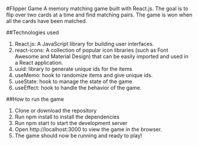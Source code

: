 #Flipper Game
A memory matching game built with React.js. The goal is to flip over two cards at a time and find matching pairs. The game is won when all the cards have been matched.

##Technologies used
1. React.js: A JavaScript library for building user interfaces.
2. react-icons: A collection of popular icon libraries (such as Font Awesome and Material Design) that can be easily imported and used in a React application.
3. uuid: library to generate unique ids for the items
4. useMemo: hook to randomize items and give unique ids.
5. useState: hook to manage the state of the game
6. useEffect: hook to handle the behavior of the game.

##How to run the game

1. Clone or download the repository
2. Run npm install to install the dependencies
3. Run npm start to start the development server
4. Open http://localhost:3000 to view the game in the browser.
5. The game should now be running and ready to play!
